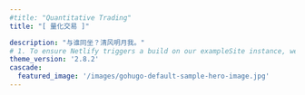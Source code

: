 ```yaml
---
#title: "Quantitative Trading"
title: "[ 量化交易 ]"

description: "与谁同坐？清风明月我。"
# 1. To ensure Netlify triggers a build on our exampleSite instance, we need to change a file in the exampleSite directory.
theme_version: '2.8.2'
cascade:
  featured_image: '/images/gohugo-default-sample-hero-image.jpg'
---
```

